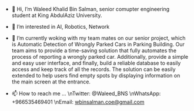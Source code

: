 - 👋 Hi, I’m Waleed Khalid Bin Salman, senior comupter engineering student at King AbdulAziz University.
- 👀 I’m interested in AI, Robotics, Network
- 🌱 I’m currently woking with my team mates on our senior project, which is Automatic Detection of Wrongly Parked Cars in Parking Building. 
      Our team aims to provide a time-saving solution that fully automates the process of reporting a wrongly parked car. Additionally,
      provide a simple and easy user interface, and finally, build a reliable database to easily access and keep track of all the records. The solution can be
      easily extended to help users find empty spots by displaying information on the main screen at the entrance.

- 📫 How to reach me ...
  \nTwitter: @Waleed_BNS
  \nWhatsApp: +966535469401
  \nEmail: wbinsalman.coe@gmail.com

<!---
melado1998/melado1998 is a ✨ special ✨ repository because its `README.md` (this file) appears on your GitHub profile.
You can click the Preview link to take a look at your changes.
--->
